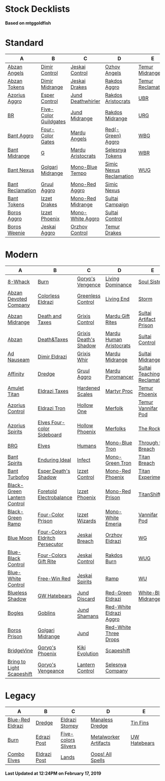 # Stock Decklists
#### Based on mtggoldfish


# Standard

|                                 A                                  |                                      B                                       |                                  C                                   |                                        D                                         |                                  E                                   |
|--------------------------------------------------------------------|------------------------------------------------------------------------------|----------------------------------------------------------------------|----------------------------------------------------------------------------------|----------------------------------------------------------------------|
|[Abzan Angels](./mtggoldfish/Standard/decks/Abzan_Angels.md)        |[Dimir Control](./mtggoldfish/Standard/decks/Dimir_Control.md)                |[Jeskai Control](./mtggoldfish/Standard/decks/Jeskai_Control.md)      |[Ozhov Angels](./mtggoldfish/Standard/decks/Ozhov_Angels.md)                      |[Temur Midrange](./mtggoldfish/Standard/decks/Temur_Midrange.md)      |
|[Abzan Tokens](./mtggoldfish/Standard/decks/Abzan_Tokens.md)        |[Dimir Midrange](./mtggoldfish/Standard/decks/Dimir_Midrange.md)              |[Jeskai Drakes](./mtggoldfish/Standard/decks/Jeskai_Drakes.md)        |[Rakdos Aggro](./mtggoldfish/Standard/decks/Rakdos_Aggro.md)                      |[Temur Reclamation](./mtggoldfish/Standard/decks/Temur_Reclamation.md)|
|[Azorius Aggro](./mtggoldfish/Standard/decks/Azorius_Aggro.md)      |[Esper Control](./mtggoldfish/Standard/decks/Esper_Control.md)                |[Jund Deathwhirler](./mtggoldfish/Standard/decks/Jund_Deathwhirler.md)|[Rakdos Aristocrats](./mtggoldfish/Standard/decks/Rakdos_Aristocrats.md)          |[UBR](./mtggoldfish/Standard/decks/UBR.md)                            |
|[BR](./mtggoldfish/Standard/decks/BR.md)                            |[Five-Color Guildgates](./mtggoldfish/Standard/decks/Five-Color_Guildgates.md)|[Jund Midrange](./mtggoldfish/Standard/decks/Jund_Midrange.md)        |[Rakdos Midrange](./mtggoldfish/Standard/decks/Rakdos_Midrange.md)                |[URG](./mtggoldfish/Standard/decks/URG.md)                            |
|[Bant Aggro](./mtggoldfish/Standard/decks/Bant_Aggro.md)            |[Four-Color Gates](./mtggoldfish/Standard/decks/Four-Color_Gates.md)          |[Mardu Angels](./mtggoldfish/Standard/decks/Mardu_Angels.md)          |[Red(-Green) Aggro](./mtggoldfish/Standard/decks/Red(-Green)_Aggro.md)            |[WBG](./mtggoldfish/Standard/decks/WBG.md)                            |
|[Bant Midrange](./mtggoldfish/Standard/decks/Bant_Midrange.md)      |[G](./mtggoldfish/Standard/decks/G.md)                                        |[Mardu Aristocrats](./mtggoldfish/Standard/decks/Mardu_Aristocrats.md)|[Selesnya Tokens](./mtggoldfish/Standard/decks/Selesnya_Tokens.md)                |[WBR](./mtggoldfish/Standard/decks/WBR.md)                            |
|[Bant Nexus](./mtggoldfish/Standard/decks/Bant_Nexus.md)            |[Golgari Midrange](./mtggoldfish/Standard/decks/Golgari_Midrange.md)          |[Mono-Blue Tempo](./mtggoldfish/Standard/decks/Mono-Blue_Tempo.md)    |[Simic Nexus Reclamation](./mtggoldfish/Standard/decks/Simic_Nexus_Reclamation.md)|[WUG](./mtggoldfish/Standard/decks/WUG.md)                            |
|[Bant Reclamation](./mtggoldfish/Standard/decks/Bant_Reclamation.md)|[Gruul Aggro](./mtggoldfish/Standard/decks/Gruul_Aggro.md)                    |[Mono-Red Aggro](./mtggoldfish/Standard/decks/Mono-Red_Aggro.md)      |[Simic Nexus](./mtggoldfish/Standard/decks/Simic_Nexus.md)                        |                                                                      |
|[Bant Tokens](./mtggoldfish/Standard/decks/Bant_Tokens.md)          |[Izzet Drakes](./mtggoldfish/Standard/decks/Izzet_Drakes.md)                  |[Mono-Red Midrange](./mtggoldfish/Standard/decks/Mono-Red_Midrange.md)|[Sultai Campaign](./mtggoldfish/Standard/decks/Sultai_Campaign.md)                |                                                                      |
|[Boros Aggro](./mtggoldfish/Standard/decks/Boros_Aggro.md)          |[Izzet Phoenix](./mtggoldfish/Standard/decks/Izzet_Phoenix.md)                |[Mono-White Aggro](./mtggoldfish/Standard/decks/Mono-White_Aggro.md)  |[Sultai Control](./mtggoldfish/Standard/decks/Sultai_Control.md)                  |                                                                      |
|[Boros Weenie](./mtggoldfish/Standard/decks/Boros_Weenie.md)        |[Jeskai Aggro](./mtggoldfish/Standard/decks/Jeskai_Aggro.md)                  |[Orzhov Control](./mtggoldfish/Standard/decks/Orzhov_Control.md)      |[Temur Drakes](./mtggoldfish/Standard/decks/Temur_Drakes.md)                      |                                                                      |


# Modern

|                                           A                                            |                                               B                                                |                                     C                                      |                                       D                                        |                                           E                                            |
|----------------------------------------------------------------------------------------|------------------------------------------------------------------------------------------------|----------------------------------------------------------------------------|--------------------------------------------------------------------------------|----------------------------------------------------------------------------------------|
|[8-Whack](./mtggoldfish/Modern/decks/8-Whack.md)                                        |[Burn](./mtggoldfish/Modern/decks/Burn.md)                                                      |[Goryo's Vengence](./mtggoldfish/Modern/decks/Goryo's_Vengence.md)          |[Living Dominance](./mtggoldfish/Modern/decks/Living_Dominance.md)              |[Soul Sisters](./mtggoldfish/Modern/decks/Soul_Sisters.md)                              |
|[Abzan Devoted Company](./mtggoldfish/Modern/decks/Abzan_Devoted_Company.md)            |[Colorless Eldrazi](./mtggoldfish/Modern/decks/Colorless_Eldrazi.md)                            |[Greenless Control](./mtggoldfish/Modern/decks/Greenless_Control.md)        |[Living End](./mtggoldfish/Modern/decks/Living_End.md)                          |[Storm](./mtggoldfish/Modern/decks/Storm.md)                                            |
|[Abzan Midrange](./mtggoldfish/Modern/decks/Abzan_Midrange.md)                          |[Death and Taxes](./mtggoldfish/Modern/decks/Death_and_Taxes.md)                                |[Grixis Control](./mtggoldfish/Modern/decks/Grixis_Control.md)              |[Mardu Gift Rites](./mtggoldfish/Modern/decks/Mardu_Gift_Rites.md)              |[Sultai Artifact Prison](./mtggoldfish/Modern/decks/Sultai_Artifact_Prison.md)          |
|[Abzan](./mtggoldfish/Modern/decks/Abzan.md)                                            |[Death&amp;Taxes](./mtggoldfish/Modern/decks/Death&amp;Taxes.md)                                |[Grixis Death's Shadow](./mtggoldfish/Modern/decks/Grixis_Death's_Shadow.md)|[Mardu Human Aristocrats](./mtggoldfish/Modern/decks/Mardu_Human_Aristocrats.md)|[Sultai Control](./mtggoldfish/Modern/decks/Sultai_Control.md)                          |
|[Ad Nauseam](./mtggoldfish/Modern/decks/Ad_Nauseam.md)                                  |[Dimir Eldrazi](./mtggoldfish/Modern/decks/Dimir_Eldrazi.md)                                    |[Grixis Whir](./mtggoldfish/Modern/decks/Grixis_Whir.md)                    |[Mardu Midrange](./mtggoldfish/Modern/decks/Mardu_Midrange.md)                  |[Sultai Midrange](./mtggoldfish/Modern/decks/Sultai_Midrange.md)                        |
|[Affinity](./mtggoldfish/Modern/decks/Affinity.md)                                      |[Dredge](./mtggoldfish/Modern/decks/Dredge.md)                                                  |[Gruul Aggro](./mtggoldfish/Modern/decks/Gruul_Aggro.md)                    |[Mardu Pyromancer](./mtggoldfish/Modern/decks/Mardu_Pyromancer.md)              |[Sultai Teaching Reclamation](./mtggoldfish/Modern/decks/Sultai_Teaching_Reclamation.md)|
|[Amulet Titan](./mtggoldfish/Modern/decks/Amulet_Titan.md)                              |[Eldrazi Taxes](./mtggoldfish/Modern/decks/Eldrazi_Taxes.md)                                    |[Hardened Scales](./mtggoldfish/Modern/decks/Hardened_Scales.md)            |[Martyr Proc](./mtggoldfish/Modern/decks/Martyr_Proc.md)                        |[Temur Phoenix](./mtggoldfish/Modern/decks/Temur_Phoenix.md)                            |
|[Azorius Control](./mtggoldfish/Modern/decks/Azorius_Control.md)                        |[Eldrazi Tron](./mtggoldfish/Modern/decks/Eldrazi_Tron.md)                                      |[Hollow One](./mtggoldfish/Modern/decks/Hollow_One.md)                      |[Merfolk](./mtggoldfish/Modern/decks/Merfolk.md)                                |[Temur Vannifar Pod](./mtggoldfish/Modern/decks/Temur_Vannifar_Pod.md)                  |
|[Azorius Spirits](./mtggoldfish/Modern/decks/Azorius_Spirits.md)                        |[Elves Four-color Sideboard](./mtggoldfish/Modern/decks/Elves_Four-color_Sideboard.md)          |[Hollow Phoenix](./mtggoldfish/Modern/decks/Hollow_Phoenix.md)              |[Merfolks](./mtggoldfish/Modern/decks/Merfolks.md)                              |[The Rock](./mtggoldfish/Modern/decks/The_Rock.md)                                      |
|[BRG](./mtggoldfish/Modern/decks/BRG.md)                                                |[Elves](./mtggoldfish/Modern/decks/Elves.md)                                                    |[Humans](./mtggoldfish/Modern/decks/Humans.md)                              |[Mono-Blue Tron](./mtggoldfish/Modern/decks/Mono-Blue_Tron.md)                  |[Through the Breach](./mtggoldfish/Modern/decks/Through_the_Breach.md)                  |
|[Bant Spirits](./mtggoldfish/Modern/decks/Bant_Spirits.md)                              |[Enduring Ideal](./mtggoldfish/Modern/decks/Enduring_Ideal.md)                                  |[Infect](./mtggoldfish/Modern/decks/Infect.md)                              |[Mono-Green Tron](./mtggoldfish/Modern/decks/Mono-Green_Tron.md)                |[Titan Breach](./mtggoldfish/Modern/decks/Titan_Breach.md)                              |
|[Bant Turbofog](./mtggoldfish/Modern/decks/Bant_Turbofog.md)                            |[Esper Death's Shadow](./mtggoldfish/Modern/decks/Esper_Death's_Shadow.md)                      |[Izzet Control](./mtggoldfish/Modern/decks/Izzet_Control.md)                |[Mono-Red Phoenix](./mtggoldfish/Modern/decks/Mono-Red_Phoenix.md)              |[Titan Experiment](./mtggoldfish/Modern/decks/Titan_Experiment.md)                      |
|[Black-Green Lantern Control](./mtggoldfish/Modern/decks/Black-Green_Lantern_Control.md)|[Foretold Electrobalance](./mtggoldfish/Modern/decks/Foretold_Electrobalance.md)                |[Izzet Phoenix](./mtggoldfish/Modern/decks/Izzet_Phoenix.md)                |[Mono-Red Prison](./mtggoldfish/Modern/decks/Mono-Red_Prison.md)                |[TitanShift](./mtggoldfish/Modern/decks/TitanShift.md)                                  |
|[Black-Green Ramp](./mtggoldfish/Modern/decks/Black-Green_Ramp.md)                      |[Four-Color Prison](./mtggoldfish/Modern/decks/Four-Color_Prison.md)                            |[Izzet Wizards](./mtggoldfish/Modern/decks/Izzet_Wizards.md)                |[Mono-White Emeria](./mtggoldfish/Modern/decks/Mono-White_Emeria.md)            |[Vannifar Pod](./mtggoldfish/Modern/decks/Vannifar_Pod.md)                              |
|[Blue Moon](./mtggoldfish/Modern/decks/Blue_Moon.md)                                    |[Four-Colors Eldritch Persecutor](./mtggoldfish/Modern/decks/Four-Colors_Eldritch_Persecutor.md)|[Jeskai Breach](./mtggoldfish/Modern/decks/Jeskai_Breach.md)                |[Orzhov Eldrazi](./mtggoldfish/Modern/decks/Orzhov_Eldrazi.md)                  |[WG](./mtggoldfish/Modern/decks/WG.md)                                                  |
|[Blue-Black Control](./mtggoldfish/Modern/decks/Blue-Black_Control.md)                  |[Four-Colors Gift Rite](./mtggoldfish/Modern/decks/Four-Colors_Gift_Rite.md)                    |[Jeskai Control](./mtggoldfish/Modern/decks/Jeskai_Control.md)              |[Rakdos Burn](./mtggoldfish/Modern/decks/Rakdos_Burn.md)                        |[WUG](./mtggoldfish/Modern/decks/WUG.md)                                                |
|[Blue-White Control](./mtggoldfish/Modern/decks/Blue-White_Control.md)                  |[Free-Win Red](./mtggoldfish/Modern/decks/Free-Win_Red.md)                                      |[Jeskai Spirits](./mtggoldfish/Modern/decks/Jeskai_Spirits.md)              |[Ramp](./mtggoldfish/Modern/decks/Ramp.md)                                      |[WU](./mtggoldfish/Modern/decks/WU.md)                                                  |
|[Blueless Shadow](./mtggoldfish/Modern/decks/Blueless_Shadow.md)                        |[GW Hatebears](./mtggoldfish/Modern/decks/GW_Hatebears.md)                                      |[Jund Discard](./mtggoldfish/Modern/decks/Jund_Discard.md)                  |[Red-Green Eldrazi](./mtggoldfish/Modern/decks/Red-Green_Eldrazi.md)            |[White-Blue Midrange](./mtggoldfish/Modern/decks/White-Blue_Midrange.md)                |
|[Bogles](./mtggoldfish/Modern/decks/Bogles.md)                                          |[Goblins](./mtggoldfish/Modern/decks/Goblins.md)                                                |[Jund Shamans](./mtggoldfish/Modern/decks/Jund_Shamans.md)                  |[Red-White Eldrazi Aggro](./mtggoldfish/Modern/decks/Red-White_Eldrazi_Aggro.md)|                                                                                        |
|[Boros Prison](./mtggoldfish/Modern/decks/Boros_Prison.md)                              |[Golgari Midrange](./mtggoldfish/Modern/decks/Golgari_Midrange.md)                              |[Jund](./mtggoldfish/Modern/decks/Jund.md)                                  |[Red-White Three Drops](./mtggoldfish/Modern/decks/Red-White_Three_Drops.md)    |                                                                                        |
|[BridgeVine](./mtggoldfish/Modern/decks/BridgeVine.md)                                  |[Goryo's Phoenix](./mtggoldfish/Modern/decks/Goryo's_Phoenix.md)                                |[Kiki Evolution](./mtggoldfish/Modern/decks/Kiki_Evolution.md)              |[Scapeshift](./mtggoldfish/Modern/decks/Scapeshift.md)                          |                                                                                        |
|[Bring to Light Scapeshift](./mtggoldfish/Modern/decks/Bring_to_Light_Scapeshift.md)    |[Goryo's Vengeance](./mtggoldfish/Modern/decks/Goryo's_Vengeance.md)                            |[Lantern Control](./mtggoldfish/Modern/decks/Lantern_Control.md)            |[Selesnya Company](./mtggoldfish/Modern/decks/Selesnya_Company.md)              |                                                                                        |


# Legacy

|                                A                                 |                            B                             |                                   C                                    |                                     D                                      |                            E                             |
|------------------------------------------------------------------|----------------------------------------------------------|------------------------------------------------------------------------|----------------------------------------------------------------------------|----------------------------------------------------------|
|[Blue-Red Eldrazi](./mtggoldfish/Legacy/decks/Blue-Red_Eldrazi.md)|[Dredge](./mtggoldfish/Legacy/decks/Dredge.md)            |[Eldrazi Stompy](./mtggoldfish/Legacy/decks/Eldrazi_Stompy.md)          |[Manaless Dredge](./mtggoldfish/Legacy/decks/Manaless_Dredge.md)            |[Tin Fins](./mtggoldfish/Legacy/decks/Tin_Fins.md)        |
|[Burn](./mtggoldfish/Legacy/decks/Burn.md)                        |[Edrazi Post](./mtggoldfish/Legacy/decks/Edrazi_Post.md)  |[Five-colors Slivers](./mtggoldfish/Legacy/decks/Five-colors_Slivers.md)|[Metalworker Artifacts](./mtggoldfish/Legacy/decks/Metalworker_Artifacts.md)|[UW Hatebears](./mtggoldfish/Legacy/decks/UW_Hatebears.md)|
|[Combo Elves](./mtggoldfish/Legacy/decks/Combo_Elves.md)          |[Eldrazi Post](./mtggoldfish/Legacy/decks/Eldrazi_Post.md)|[Lands](./mtggoldfish/Legacy/decks/Lands.md)                            |[Oops! All Spells](./mtggoldfish/Legacy/decks/Oops!_All_Spells.md)          |                                                          |



#### Last Updated at 12:24PM on February 17, 2019